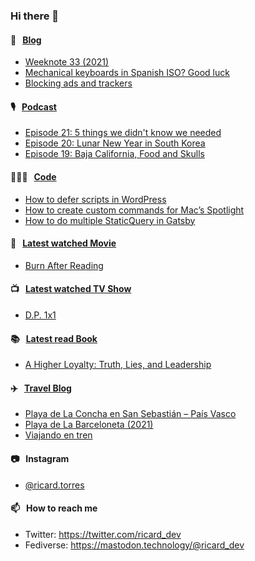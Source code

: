 ### Hi there 👋

#### 📝 &nbsp;&nbsp;[Blog](https://ricard.blog)

- [Weeknote 33 (2021)](https://ricard.blog/weeknote/week-33-2021/)
- [Mechanical keyboards in Spanish ISO? Good luck](https://ricard.blog/rant/mechanical-keyboards-in-spanish-iso-good-luck/)
- [Blocking ads and trackers](https://ricard.blog/rant/blocking-ads-and-trackers/)

#### 🎙 &nbsp;&nbsp;[Podcast](https://ricard.blog/podcast)

- [Episode 21: 5 things we didn&#39;t know we needed](https://anchor.fm/quicoto/episodes/Episode-21-5-things-we-didnt-know-we-needed-e1104tq)
- [Episode 20: Lunar New Year in South Korea](https://anchor.fm/quicoto/episodes/Episode-20-Lunar-New-Year-in-South-Korea-ert212)
- [Episode 19: Baja California, Food and Skulls](https://anchor.fm/quicoto/episodes/Episode-19-Baja-California--Food-and-Skulls-epmne0)

#### 👨🏻‍💻 &nbsp;&nbsp;[Code](https://ricard.dev)

- [How to defer scripts in WordPress](https://ricard.dev/how-to-defer-scripts-in-wordpress/)
- [How to create custom commands for Mac’s Spotlight](https://ricard.dev/how-to-create-custom-commands-for-macs-spotlight/)
- [How to do multiple StaticQuery in Gatsby](https://ricard.dev/how-to-do-multiple-staticquery-in-gatsby/)

#### 🍿 &nbsp;&nbsp;[Latest watched Movie](https://quicoto.github.io/reviews/movies/)

- [Burn After Reading](https://quicoto.github.io/reviews/movies/burn-after-reading/)

#### 📺 &nbsp;&nbsp;[Latest watched TV Show](https://quicoto.github.io/reviews/tv-shows)

- [D.P. 1x1](https://quicoto.github.io/reviews/tv-shows/d-p/1x1/)

#### 📚 &nbsp;&nbsp;[Latest read Book](https://ricard.blog/books/)

- [A Higher Loyalty: Truth, Lies, and Leadership](https://www.goodreads.com/review/show/3578089635?utm_medium=api&amp;utm_source=rss)

#### ✈️ &nbsp;&nbsp;[Travel Blog](https://www.quicoto.com/)

- [Playa de La Concha en San Sebastián – País Vasco](https://www.quicoto.com/playa-de-la-concha-en-san-sebastian-pais-vasco/)
- [Playa de La Barceloneta (2021)](https://www.quicoto.com/playa-de-la-barceloneta-2021/)
- [Viajando en tren](https://www.quicoto.com/viajando-en-tren/)

#### 📷 &nbsp;&nbsp;Instagram
- [@ricard.torres](https://www.instagram.com/ricard.torres/)

#### 📫 &nbsp;&nbsp;How to reach me

- Twitter: https://twitter.com/ricard_dev
- Fediverse: https://mastodon.technology/@ricard_dev
